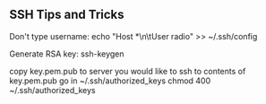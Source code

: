 SSH Tips and Tricks
-------------------

Don't type username:
echo "Host \*\n\tUser radio" >> ~/.ssh/config

Generate RSA key:
ssh-keygen

copy key.pem.pub to server you would like to ssh to
contents of key.pem.pub go in ~/.ssh/authorized_keys
chmod 400 ~/.ssh/authorized_keys
